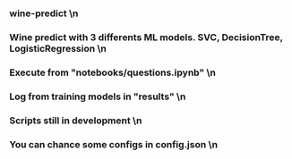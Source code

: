 ### wine-predict \n
### Wine predict with 3 differents ML models. SVC, DecisionTree, LogisticRegression \n
### Execute from "notebooks/questions.ipynb" \n
### Log from training models in "results" \n
### Scripts still in development \n
### You can chance some configs in config.json \n